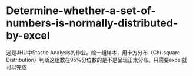 # Determine-whether-a-set-of-numbers-is-normally-distributed-by-excel
这是JHU中Stastic Analysis的作业。给一组样本，用卡方分布（Chi-square Distribution）判断这组数在95%分位数的是不是呈现正太分布。只需要excel就可以完成
